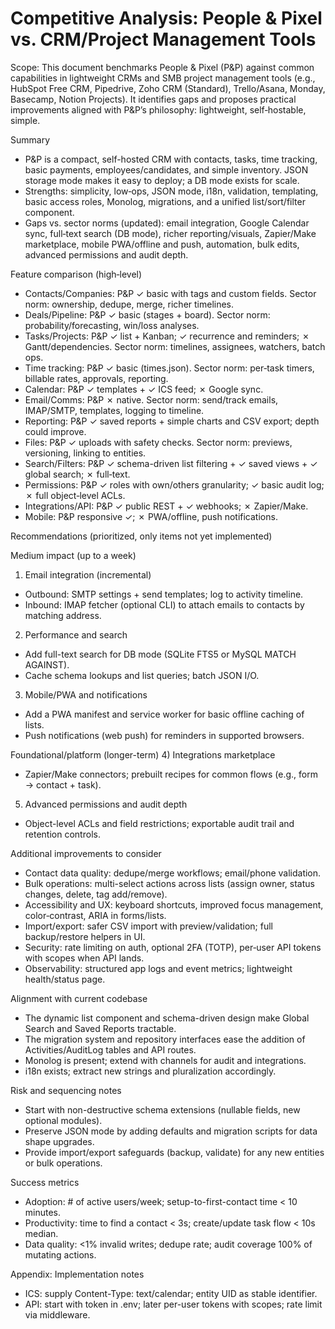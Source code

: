 # Competitive Analysis: People & Pixel vs. CRM/Project Management Tools

Scope: This document benchmarks People & Pixel (P&P) against common capabilities in lightweight CRMs and SMB project management tools (e.g., HubSpot Free CRM, Pipedrive, Zoho CRM (Standard), Trello/Asana, Monday, Basecamp, Notion Projects). It identifies gaps and proposes practical improvements aligned with P&P’s philosophy: lightweight, self‑hostable, simple.

Summary
- P&P is a compact, self-hosted CRM with contacts, tasks, time tracking, basic payments, employees/candidates, and simple inventory. JSON storage mode makes it easy to deploy; a DB mode exists for scale.
- Strengths: simplicity, low‑ops, JSON mode, i18n, validation, templating, basic access roles, Monolog, migrations, and a unified list/sort/filter component.
- Gaps vs. sector norms (updated): email integration, Google Calendar sync, full‑text search (DB mode), richer reporting/visuals, Zapier/Make marketplace, mobile PWA/offline and push, automation, bulk edits, advanced permissions and audit depth.

Feature comparison (high‑level)
- Contacts/Companies: P&P ✓ basic with tags and custom fields. Sector norm: ownership, dedupe, merge, richer timelines.
- Deals/Pipeline: P&P ✓ basic (stages + board). Sector norm: probability/forecasting, win/loss analyses.
- Tasks/Projects: P&P ✓ list + Kanban; ✓ recurrence and reminders; ✗ Gantt/dependencies. Sector norm: timelines, assignees, watchers, batch ops.
- Time tracking: P&P ✓ basic (times.json). Sector norm: per‑task timers, billable rates, approvals, reporting.
- Calendar: P&P ✓ templates + ✓ ICS feed; ✗ Google sync.
- Email/Comms: P&P ✗ native. Sector norm: send/track emails, IMAP/SMTP, templates, logging to timeline.
- Reporting: P&P ✓ saved reports + simple charts and CSV export; depth could improve.
- Files: P&P ✓ uploads with safety checks. Sector norm: previews, versioning, linking to entities.
- Search/Filters: P&P ✓ schema-driven list filtering + ✓ saved views + ✓ global search; ✗ full‑text.
- Permissions: P&P ✓ roles with own/others granularity; ✓ basic audit log; ✗ full object‑level ACLs.
- Integrations/API: P&P ✓ public REST + ✓ webhooks; ✗ Zapier/Make.
- Mobile: P&P responsive ✓; ✗ PWA/offline, push notifications.

Recommendations (prioritized, only items not yet implemented)

Medium impact (up to a week)
1) Email integration (incremental)
- Outbound: SMTP settings + send templates; log to activity timeline.
- Inbound: IMAP fetcher (optional CLI) to attach emails to contacts by matching address.

2) Performance and search
- Add full-text search for DB mode (SQLite FTS5 or MySQL MATCH AGAINST).
- Cache schema lookups and list queries; batch JSON I/O.

3) Mobile/PWA and notifications
- Add a PWA manifest and service worker for basic offline caching of lists.
- Push notifications (web push) for reminders in supported browsers.

Foundational/platform (longer-term)
4) Integrations marketplace
- Zapier/Make connectors; prebuilt recipes for common flows (e.g., form → contact + task).

5) Advanced permissions and audit depth
- Object-level ACLs and field restrictions; exportable audit trail and retention controls.

Additional improvements to consider
- Contact data quality: dedupe/merge workflows; email/phone validation.
- Bulk operations: multi-select actions across lists (assign owner, status changes, delete, tag add/remove).
- Accessibility and UX: keyboard shortcuts, improved focus management, color‑contrast, ARIA in forms/lists.
- Import/export: safer CSV import with preview/validation; full backup/restore helpers in UI.
- Security: rate limiting on auth, optional 2FA (TOTP), per‑user API tokens with scopes when API lands.
- Observability: structured app logs and event metrics; lightweight health/status page.

Alignment with current codebase
- The dynamic list component and schema-driven design make Global Search and Saved Reports tractable.
- The migration system and repository interfaces ease the addition of Activities/AuditLog tables and API routes.
- Monolog is present; extend with channels for audit and integrations.
- i18n exists; extract new strings and pluralization accordingly.

Risk and sequencing notes
- Start with non-destructive schema extensions (nullable fields, new optional modules).
- Preserve JSON mode by adding defaults and migration scripts for data shape upgrades.
- Provide import/export safeguards (backup, validate) for any new entities or bulk operations.

Success metrics
- Adoption: # of active users/week; setup-to-first-contact time < 10 minutes.
- Productivity: time to find a contact < 3s; create/update task flow < 10s median.
- Data quality: <1% invalid writes; dedupe rate; audit coverage 100% of mutating actions.

Appendix: Implementation notes
- ICS: supply Content-Type: text/calendar; entity UID as stable identifier.
- API: start with token in .env; later per-user tokens with scopes; rate limit via middleware.
